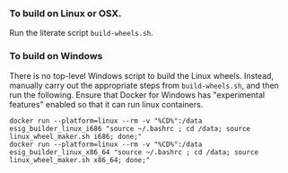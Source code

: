 ### To build on Linux or OSX.

Run the literate script `build-wheels.sh`.

### To build on Windows

There is no top-level Windows script to build the Linux wheels. Instead, manually carry out the appropriate steps from `build-wheels.sh`, and then run the following. Ensure that Docker for Windows has "experimental features" enabled so that it can run linux containers.
```
docker run --platform=linux --rm -v "%CD%":/data esig_builder_linux_i686 "source ~/.bashrc ; cd /data; source linux_wheel_maker.sh i686; done;"
docker run --platform=linux --rm -v "%CD%":/data esig_builder_linux_x86_64 "source ~/.bashrc ; cd /data; source linux_wheel_maker.sh x86_64; done;"
```
